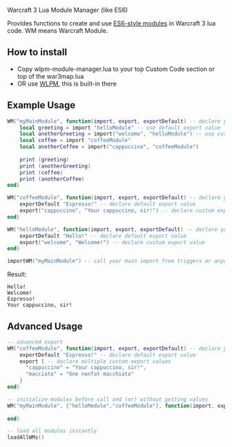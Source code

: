 Warcraft 3 Lua Module Manager (like ES6)

Provides functions to create and use [ES6-style modules](https://developer.mozilla.org/en-US/docs/Web/JavaScript/Reference/Statements/export#Using_the_default_export) in Warcraft 3 lua code. WM means Warcraft Module.

## How to install
- Copy wlpm-module-manager.lua to your top Custom Code section or top of the war3map.lua
- OR use [WLPM](https://github.com/Indaxia/WLPM), this is built-in there

## Example Usage


```lua
WM("myMainModule", function(import, export, exportDefault) -- declare your main module
    local greeting = import "helloModule" -- use default export value
    local anotherGreeting = import("welcome", "helloModule") -- use custom export value
    local coffee = import "coffeeModule"
    local anotherCoffee = import("cappuccino", "coffeeModule")
    
    print (greeting)
    print (anotherGreeting)
    print (coffee)
    print (anotherCoffee)
end)

WM("coffeeModule", function(import, export, exportDefault) -- declare your module
    exportDefault "Espresso!" -- declare default export value
    export("cappuccino", "Your cappuccino, sir!") -- declare custom export value
end)

WM("helloModule", function(import, export, exportDefault) -- declare your module
    exportDefault "Hello!" -- declare default export value 
    export("welcome", "Welcome!") -- declare custom export value
end)

importWM("myMainModule") -- call your main import from triggers or anywhere
```

Result:
```
Hello!
Welcome!
Espresso!
Your cappuccino, sir!
```

## Advanced Usage

```lua
-- advanced export
WM("coffeeModule", function(import, export, exportDefault) -- declare your module
    exportDefault "Espresso!" -- declare default export value
    export { -- declare multiple custom export values
      "cappuccino" = "Your cappuccino, sir!",
      "macciato" = "One nonfat macchiato"
    }
end)

-- initialize modules before call and (or) without getting values
WM("myMainModule", {"helloModule","coffeeModule"}, function(import, export, exportDefault) 
    
end)

-- load all modules instantly
loadAllWMs()

```
